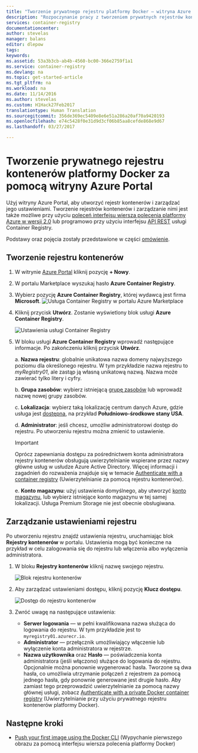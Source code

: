 ```yaml
---
title: "Tworzenie prywatnego rejestru platformy Docker — witryna Azure Portal | Microsoft Doc"
description: "Rozpoczynanie pracy z tworzeniem prywatnych rejestrów kontenerów platformy Docker za pomocą witryny Azure Portal i zarządzaniem nimi"
services: container-registry
documentationcenter: 
author: stevelas
manager: balans
editor: dlepow
tags: 
keywords: 
ms.assetid: 53a3b3cb-ab4b-4560-bc00-366e2759f1a1
ms.service: container-registry
ms.devlang: na
ms.topic: get-started-article
ms.tgt_pltfrm: na
ms.workload: na
ms.date: 11/14/2016
ms.author: stevelas
ms.custom: H1Hack27Feb2017
translationtype: Human Translation
ms.sourcegitcommit: 356de369ec5409e8e6e51a286a20af70a9420193
ms.openlocfilehash: e74c5428f0e31d9d3cf06b85aa8cefde868e9d67
ms.lasthandoff: 03/27/2017

---
```


# <a name="create-a-private-docker-container-registry-using-the-azure-portal"></a>Tworzenie prywatnego rejestru kontenerów platformy Docker za pomocą witryny Azure Portal
Użyj witryny Azure Portal, aby utworzyć rejestr kontenerów i zarządzać jego ustawieniami. Tworzenie rejestrów kontenerów i zarządzanie nimi jest także możliwe przy użyciu [poleceń interfejsu wiersza polecenia platformy Azure w wersji 2.0](container-registry-get-started-azure-cli.md) lub programowo przy użyciu interfejsu [API REST](https://go.microsoft.com/fwlink/p/?linkid=834376) usługi Container Registry.

Podstawy oraz pojęcia zostały przedstawione w części [omówienie](container-registry-intro.md).



## <a name="create-a-container-registry"></a>Tworzenie rejestru kontenerów
1. W witrynie [Azure Portal](https://portal.azure.com) kliknij pozycję **+ Nowy**.
2. W portalu Marketplace wyszukaj hasło **Azure Container Registry**.
3. Wybierz pozycję **Azure Container Registry**, której wydawcą jest firma **Microsoft**.
    ![Usługa Container Registry w portalu Azure Marketplace](./media/container-registry-get-started-portal/container-registry-marketplace.png)
4. Kliknij przycisk **Utwórz**. Zostanie wyświetlony blok usługi **Azure Container Registry**.

    ![Ustawienia usługi Container Registry](./media/container-registry-get-started-portal/container-registry-settings.png)
5. W bloku usługi **Azure Container Registry** wprowadź następujące informacje. Po zakończeniu kliknij przycisk **Utwórz**.

    a. **Nazwa rejestru**: globalnie unikatowa nazwa domeny najwyższego poziomu dla określonego rejestru. W tym przykładzie nazwa rejestru to *myRegistry01*, ale zastąp ją własną unikatową nazwą. Nazwa może zawierać tylko litery i cyfry.

    b. **Grupa zasobów**: wybierz istniejącą [grupę zasobów](../azure-resource-manager/resource-group-overview.md#resource-groups) lub wprowadź nazwę nowej grupy zasobów.

    c. **Lokalizacja**: wybierz taką lokalizację centrum danych Azure, gdzie usługa jest [dostępna](https://azure.microsoft.com/regions/services/), na przykład **Południowo-środkowe stany USA**.

    d. **Administrator**: jeśli chcesz, umożliw administratorowi dostęp do rejestru. Po utworzeniu rejestru można zmienić to ustawienie.

    > [!IMPORTANT]
    > Oprócz zapewniania dostępu za pośrednictwem konta administratora rejestry kontenerów obsługują uwierzytelnianie wspierane przez nazwy główne usług w usłudze Azure Active Directory. Więcej informacji i zagadnień do rozważenia znajduje się w temacie [Authenticate with a container registry](container-registry-authentication.md) (Uwierzytelnianie za pomocą rejestru kontenerów).


    e. **Konto magazynu**: użyj ustawienia domyślnego, aby utworzyć [konto magazynu](../storage/storage-introduction.md), lub wybierz istniejące konto magazynu w tej samej lokalizacji. Usługa Premium Storage nie jest obecnie obsługiwana.


## <a name="manage-registry-settings"></a>Zarządzanie ustawieniami rejestru
Po utworzeniu rejestru znajdź ustawienia rejestru, uruchamiając blok **Rejestry kontenerów** w portalu. Ustawienia mogą być konieczne na przykład w celu zalogowania się do rejestru lub włączenia albo wyłączenia administratora.

1. W bloku **Rejestry kontenerów** kliknij nazwę swojego rejestru.

    ![Blok rejestru kontenerów](./media/container-registry-get-started-portal/container-registry-blade.png)
2. Aby zarządzać ustawieniami dostępu, kliknij pozycję **Klucz dostępu**.

    ![Dostęp do rejestru kontenerów](./media/container-registry-get-started-portal/container-registry-access.png)
3. Zwróć uwagę na następujące ustawienia:

   * **Serwer logowania** — w pełni kwalifikowana nazwa służąca do logowania do rejestru. W tym przykładzie jest to `myregistry01.azurecr.io`.
   * **Administrator** — przełącznik umożliwiający włączenie lub wyłączenie konta administratora w rejestrze.
   * **Nazwa użytkownika** oraz **Hasło** — poświadczenia konta administratora (jeśli włączono) służące do logowania do rejestru. Opcjonalnie można ponownie wygenerować hasła. Tworzone są dwa hasła, co umożliwia utrzymanie połączeń z rejestrem za pomocą jednego hasła, gdy ponownie generowane jest drugie hasło. Aby zamiast tego przeprowadzić uwierzytelnianie za pomocą nazwy głównej usługi, zobacz [Authenticate with a private Docker container registry](container-registry-authentication.md) (Uwierzytelnianie przy użyciu prywatnego rejestru kontenerów platformy Docker).

## <a name="next-steps"></a>Następne kroki
* [Push your first image using the Docker CLI](container-registry-get-started-docker-cli.md) (Wypychanie pierwszego obrazu za pomocą interfejsu wiersza polecenia platformy Docker)

